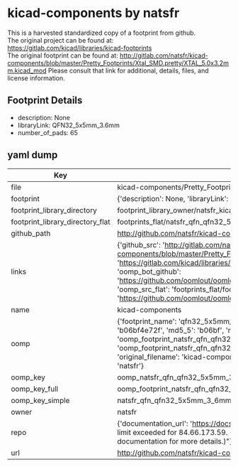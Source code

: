 # kicad-components by natsfr  
This is a harvested standardized copy of a footprint from github.  
The original project can be found at:  
https://gitlab.com/kicad/libraries/kicad-footprints  
The original footprint can be found at:
http://gitlab.com/natsfr/kicad-components/blob/master/Pretty_Footprints/Xtal_SMD.pretty/XTAL_5.0x3.2mm.kicad_mod
Please consult that link for additional, details, files, and license information.  
## Footprint Details
* description: None  
* libraryLink: QFN32_5x5mm_3.6mm  
* number_of_pads: 65  
## yaml dump  
| Key | Value |  
| --- | --- |  
| file | kicad-components/Pretty_Footprints/QFN.pretty/QFN32_5x5mm_3.6mm.kicad_mod |  
| footprint | {'description': None, 'libraryLink': 'QFN32_5x5mm_3.6mm', 'number_of_pads': 65} |  
| footprint_library_directory | footprint_library_owner/natsfr_kicad-components |  
| footprint_library_directory_flat | footprints_flat/natsfr_qfn_qfn32_5x5mm_3_6mm/working |  
| github_path | http://github.com/natsfr/kicad-components/blob/master/Pretty_Footprints/QFN.pretty/QFN32_5x5mm_3.6mm.kicad_mod |  
| links | {'github_src': 'http://gitlab.com/natsfr/kicad-components/blob/master/Pretty_Footprints/Xtal_SMD.pretty/XTAL_5.0x3.2mm.kicad_mod', 'github_src_repo': 'https://gitlab.com/kicad/libraries/kicad-footprints', 'oomp_bot': 'footprints/natsfr_qfn_qfn32_5x5mm_3_6mm/working', 'oomp_bot_github': 'https://github.com/oomlout/oomlout_oomp_footprint_bot/tree/main/footprints/natsfr_qfn_qfn32_5x5mm_3_6mm/working', 'oomp_src_flat': 'footprints_flat/footprints_flat/natsfr_qfn_qfn32_5x5mm_3_6mm/working', 'oomp_src_flat_github': 'https://github.com/oomlout/oomlout_oomp_footprint_src/tree/main/footprints_flat/natsfr_qfn_qfn32_5x5mm_3_6mm/working'} |  
| name | kicad-components |  
| oomp | {'footprint_name': 'qfn32_5x5mm_3_6mm', 'library_name': 'qfn', 'md5': 'b06bf4e72fc30299fc9cbeb4bf4ed8b2', 'md5_10': 'b06bf4e72f', 'md5_5': 'b06bf', 'md5_6': 'b06bf4', 'oomp_key': 'oomp_natsfr_qfn_qfn32_5x5mm_3_6mm', 'oomp_key_extra': 'oomp_footprint_natsfr_qfn_qfn32_5x5mm_3_6mm', 'oomp_key_full': 'oomp_footprint_natsfr_qfn_qfn32_5x5mm_3_6mm_b06bf4', 'oomp_key_simple': 'natsfr_qfn_qfn32_5x5mm_3_6mm', 'original_filename': 'kicad-components/Pretty_Footprints/QFN.pretty/QFN32_5x5mm_3.6mm.kicad_mod', 'owner_name': 'natsfr'} |  
| oomp_key | oomp_natsfr_qfn_qfn32_5x5mm_3_6mm |  
| oomp_key_full | oomp_footprint_natsfr_qfn_qfn32_5x5mm_3_6mm |  
| oomp_key_simple | natsfr_qfn_qfn32_5x5mm_3_6mm |  
| owner | natsfr |  
| repo | {'documentation_url': 'https://docs.github.com/rest/overview/resources-in-the-rest-api#rate-limiting', 'message': "API rate limit exceeded for 84.66.173.59. (But here's the good news: Authenticated requests get a higher rate limit. Check out the documentation for more details.)"} |  
| url | http://github.com/natsfr/kicad-components |  


